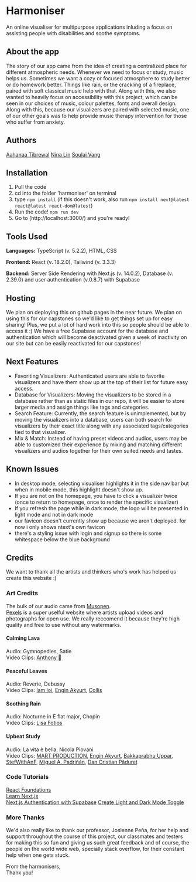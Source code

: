# Harmoniser
An online visualiser for multipurpose applications inluding a focus on assisting people with disabilities and soothe symptoms.

## About the app
The story of our app came from the idea of creating a centralized place for different atmospheric needs. Whenever we need to focus or study, music helps us. Sometimes we want a cozy or focused atmosphere to study better or do homework better. Things like rain, or the crackling of a fireplace, paired with soft classical music help with that.
Along with this, we also wanted to heavily focus on accessibility with this project, which can be seen in our choices of music, colour palettes, fonts and overall design.
Along with this, because our visualizers are paired with selected music, one of our other goals was to help provide music therapy intervention for those who suffer from anxiety.

## Authors
[Aahanaa Tibrewal](https://github.com/Atibrewa)
[Nina Lin](https://github.com/nlin02)
[Soulai Vang](https://github.com/SoulaiVang)

## Installation
1. Pull the code
2. cd into the folder 'harmoniser' on terminal
3. type ```npm install``` (if this doesn't work, also run ```npm install next@latest react@latest react-dom@latest```)
4. Run the code! ```npm run dev```
5. Go to (http://localhost:3000/) and you're ready!

## Tools Used
**Languages:** TypeScript (v. 5.2.2), HTML, CSS

**Frontend:** React (v. 18.2.0), Tailwind (v. 3.3.3)

**Backend:** Server Side Rendering with Next.js (v. 14.0.2), Database (v. 2.39.0) and user authentication (v.0.8.7) with Supabase

## Hosting
We plan on deploying this on github pages in the near future. We plan on using this for our capstones so we'd like to get things set up for easy sharing! Plus, we put a lot of hard work into this so people should be able to access it :)
We have a free Supabase account for the database and authentication which will become deactivated given a week of inactivity on our site but can be easily reactivated for our capstones!

## Next Features
- Favoriting Visualizers: Authenticated users are able to favorite visualizers and have them show up at the top of their list for future easy access.
- Database for Visualizers: Moving the visualizers to be stored in a database rather than as static files in our repo, it will be easier to store larger media and assign things like tags and categories.
- Search Feature: Currently, the search feature is unimplemented, but by moving the visualizers into a database, users can both search for visualizers by their exact title along with any associated tags/categories tied to that visualizer.
- Mix & Match: Instead of having preset videos and audios, users may be able to customized their experience by mixing and matching different visualizers and audios together for their own suited needs and tastes.


## Known Issues
- In desktop mode, selecting visualiser highlights it in the side nav bar but when in mobile mode, this highlight doesn't show up.
- If you are not on the homepage, you have to click a visualizer twice (once to return to homepage, once to render the specific visualizer)
- If you refresh the page while in dark mode, the logo will be presented in light mode and not in dark mode
- our favicon doesn't currently show up because we aren't deployed. for now i only shows ntext's own favicon
- there's a styling issue with login and signup so there is some whitespace below the blue background

## Credits
We want to thank all the artists and thinkers who's work has helped us create this website :)

### Art Credits
The bulk of our audio came from [Musopen](https://musopen.org/).  
[Pexels](https://www.pexels.com/) is a super uselful website where artists upload videos and photographs for open use. We really reccomend it because they're high quality and free to use without any watermarks.

#### Calming Lava
Audio: Gymnopedies, Satie  
Video Clips: [Anthony 🙂](https://www.pexels.com/@inspiredimages/)

#### Peaceful Leaves
Audio: Reverie, Debussy  
Video Clips: [lam loi](https://www.pexels.com/video/early-morning-sunlight-through-the-leaves-2840959/), [Engin Akyurt](https://www.pexels.com/@enginakyurt/), [Collis](https://www.pexels.com/@photosbycollis/)

#### Soothing Rain
Audio: Nocturne in E flat major, Chopin  
Video Clips: [Lisa Fotios](https://www.pexels.com/@fotios-photos/)

#### Upbeat Study
Audio: La vita è bella, Nicola Piovani  
Video Clips: [MART PRODUCTION](https://www.pexels.com/@mart-production/), [Engin Akyurt](https://www.pexels.com/@enginakyurt/), [Bakkaprabhu Uppar](https://www.pexels.com/@techcrazebk/), [StefWithAnF](https://www.pexels.com/@stefwithanf-1955763/), [Miguel Á. Padriñán](https://www.pexels.com/@padrinan/), [Dan Cristian Pădureț](https://www.pexels.com/@paduret/)

### Code Tutorials
[React Foundations](https://nextjs.org/learn/react-foundations)  
[Learn Next.js](https://nextjs.org/learn/dashboard-app)  
[Next.js Authentication with Supabase](https://www.youtube.com/watch?v=dhXjHGklaZc)
[Create Light and Dark Mode Toggle](https://javascript.plainenglish.io/how-to-create-light-and-dark-mode-toggle-in-next-js-with-tailwind-61e67518fd2d)

### More Thanks
We'd also really like to thank our professor, Joslenne Peña, for her help and support throughout the course of this project, our classmates and testers for making this so fun and giving us such great feedback and of course, the people on the world wide web, specially stack overflow, for their constant help when one gets stuck.

From the harmonisers,  
Thank you!
